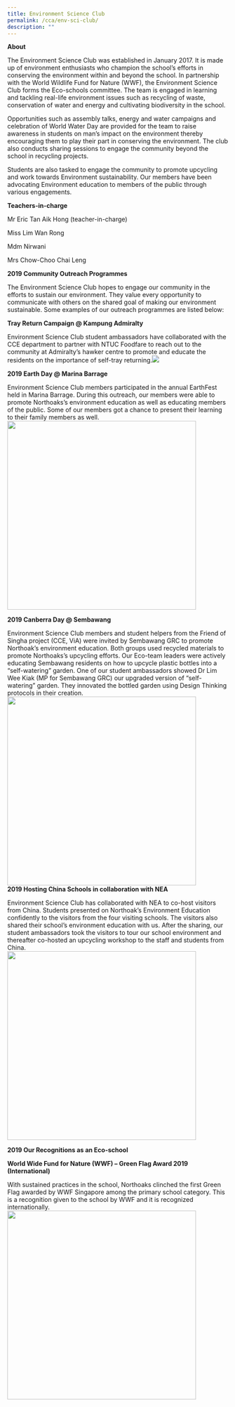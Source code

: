 ```yaml
---
title: Environment Science Club
permalink: /cca/env-sci-club/
description: ""
---
```

**About**

The Environment Science Club was established in January 2017. It is made up of environment enthusiasts who champion the school’s efforts in conserving the environment within and beyond the school. In partnership with the World Wildlife Fund for Nature (WWF), the Environment Science Club forms the Eco-schools committee. The team is engaged in learning and tackling real-life environment issues such as recycling of waste, conservation of water and energy and cultivating biodiversity in the school.

Opportunities such as assembly talks, energy and water campaigns and celebration of World Water Day are provided for the team to raise awareness in students on man’s impact on the environment thereby encouraging them to play their part in conserving the environment. The club also conducts sharing sessions to engage the community beyond the school in recycling projects.  

Students are also tasked to engage the community to promote upcycling and work towards Environment sustainability. Our members have been advocating Environment education to members of the public through various engagements.  

**Teachers-in-charge**

Mr Eric Tan Aik Hong (teacher-in-charge)

Miss Lim Wan Rong

Mdm Nirwani

Mrs Chow-Choo Chai Leng

  

**2019 Community Outreach Programmes**

The Environment Science Club hopes to engage our community in the efforts to sustain our environment. They value every opportunity to communicate with others on the shared goal of making our environment sustainable. Some examples of our outreach programmes are listed below:

  

**Tray Return Campaign @ Kampung Admiralty**

Environment Science Club student ambassadors have collaborated with the CCE department to partner with NTUC Foodfare to reach out to the community at Admiralty’s hawker centre to promote and educate the residents on the importance of self-tray returning.![](/images/env01.png)

**2019 Earth Day @ Marina Barrage**

Environment Science Club members participated in the annual EarthFest held in Marina Barrage. During this outreach, our members were able to promote Northoaks’s environment education as well as educating members of the public. Some of our members got a chance to present their learning to their family members as well.
<br>
<img src="/images/env1.png" 
         style="width:430px"
			/>
<br>


**2019 Canberra Day @ Sembawang**

Environment Science Club members and student helpers from the Friend of Singha project (CCE, ViA) were invited by Sembawang GRC to promote Northoak’s environment education. Both groups used recycled materials to promote Northoaks’s upcycling efforts. Our Eco-team leaders were actively educating Sembawang residents on how to upcycle plastic bottles into a “self-watering” garden. One of our student ambassadors showed Dr Lim Wee Kiak (MP for Sembawang GRC) our upgraded version of “self-watering” garden. They innovated the bottled garden using Design Thinking protocols in their creation.
<br>
<img src="/images/env2.png" 
         style="width:430px"
			/>
<br>
**2019 Hosting China Schools in collaboration with NEA**

Environment Science Club has collaborated with NEA to co-host visitors from China. Students presented on Northoak’s Environment Education confidently to the visitors from the four visiting schools. The visitors also shared their school’s environment education with us. After the sharing, our student ambassadors took the visitors to tour our school environment and thereafter co-hosted an upcycling workshop to the staff and students from China.
<br>
<img src="/images/env3.png" 
         style="width:430px"
			/>
<br>

**2019 Our Recognitions as an Eco-school**

**World Wide Fund for Nature (WWF) – Green Flag Award 2019 (International)**

With sustained practices in the school, Northoaks clinched the first Green Flag awarded by WWF Singapore among the primary school category. This is a recognition given to the school by WWF and it is recognized internationally.
<br>
<img src="/images/env4.png" 
         style="width:430px"
			/>
<br>